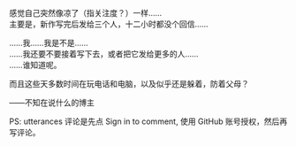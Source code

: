 感觉自己突然像凉了（指关注度？）一样……  
主要是，新作写完后发给三个人，十二小时都没个回信……

……我……我是不是……  
……我还要不要接着写下去，或者把它发给更多的人……  
……谁知道呢。

而且这些天多数时间在玩电话和电脑，以及似乎还是躲着，防着父母？

——不知在说什么的博主

PS: utterances 评论是先点 Sign in to comment, 使用 GitHub 账号授权，然后再写评论。
